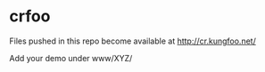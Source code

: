 # crfoo

Files pushed in this repo become available at http://cr.kungfoo.net/

Add your demo under www/XYZ/
